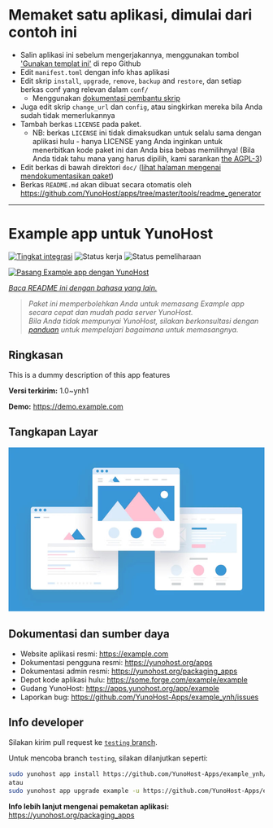 # Memaket satu aplikasi, dimulai dari contoh ini

- Salin aplikasi ini sebelum mengerjakannya, menggunakan tombol ['Gunakan templat ini'](https://github.com/new?template_name=example_ynh&template_owner=YunoHost) di repo Github
- Edit `manifest.toml` dengan info khas aplikasi
- Edit skrip `install`, `upgrade`, `remove`, `backup` and `restore`, dan setiap berkas conf yang relevan dalam `conf/`
  - Menggunakan [dokumentasi pembantu skrip](https://yunohost.org/packaging_apps_helpers)
- Juga edit skrip `change_url` dan `config`, atau singkirkan mereka bila Anda sudah tidak memerlukannya
- Tambah berkas `LICENSE` pada paket.
  - NB: berkas `LICENSE` ini tidak dimaksudkan untuk selalu sama dengan aplikasi hulu - hanya LICENSE yang Anda inginkan untuk menerbitkan kode paket ini dan Anda bisa bebas memilihnya! (Bila Anda tidak tahu mana yang harus dipilih, kami sarankan [the AGPL-3](https://www.gnu.org/licenses/agpl-3.0.txt))
- Edit berkas di bawah direktori `doc/` ([lihat halaman mengenai mendokumentasikan paket](https://yunohost.org/packaging_app_doc))
- Berkas `README.md` akan dibuat secara otomatis oleh <https://github.com/YunoHost/apps/tree/master/tools/readme_generator>

---
<!--
N.B.: README ini dibuat secara otomatis oleh <https://github.com/YunoHost/apps/tree/master/tools/readme_generator>
Ini TIDAK boleh diedit dengan tangan.
-->

# Example app untuk YunoHost

[![Tingkat integrasi](https://dash.yunohost.org/integration/example.svg)](https://ci-apps.yunohost.org/ci/apps/example/) ![Status kerja](https://ci-apps.yunohost.org/ci/badges/example.status.svg) ![Status pemeliharaan](https://ci-apps.yunohost.org/ci/badges/example.maintain.svg)

[![Pasang Example app dengan YunoHost](https://install-app.yunohost.org/install-with-yunohost.svg)](https://install-app.yunohost.org/?app=example)

*[Baca README ini dengan bahasa yang lain.](./ALL_README.md)*

> *Paket ini memperbolehkan Anda untuk memasang Example app secara cepat dan mudah pada server YunoHost.*  
> *Bila Anda tidak mempunyai YunoHost, silakan berkonsultasi dengan [panduan](https://yunohost.org/install) untuk mempelajari bagaimana untuk memasangnya.*

## Ringkasan

This is a dummy description of this app features


**Versi terkirim:** 1.0~ynh1

**Demo:** <https://demo.example.com>

## Tangkapan Layar

![Tangkapan Layar pada Example app](./doc/screenshots/example.jpg)

## Dokumentasi dan sumber daya

- Website aplikasi resmi: <https://example.com>
- Dokumentasi pengguna resmi: <https://yunohost.org/apps>
- Dokumentasi admin resmi: <https://yunohost.org/packaging_apps>
- Depot kode aplikasi hulu: <https://some.forge.com/example/example>
- Gudang YunoHost: <https://apps.yunohost.org/app/example>
- Laporkan bug: <https://github.com/YunoHost-Apps/example_ynh/issues>

## Info developer

Silakan kirim pull request ke [`testing` branch](https://github.com/YunoHost-Apps/example_ynh/tree/testing).

Untuk mencoba branch `testing`, silakan dilanjutkan seperti:

```bash
sudo yunohost app install https://github.com/YunoHost-Apps/example_ynh/tree/testing --debug
atau
sudo yunohost app upgrade example -u https://github.com/YunoHost-Apps/example_ynh/tree/testing --debug
```

**Info lebih lanjut mengenai pemaketan aplikasi:** <https://yunohost.org/packaging_apps>

